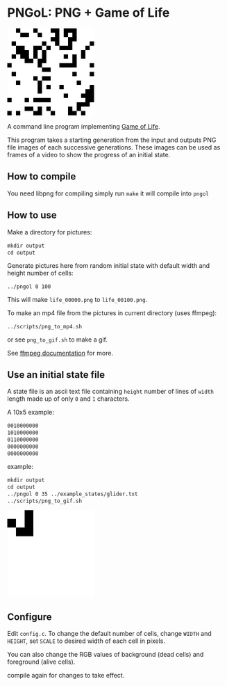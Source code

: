 PNGoL: PNG + Game of Life
============
![Example](https://github.com/masoudd/pngol/blob/master/example.gif)

A command line program implementing [Game of Life][1].

This program takes a starting generation from the input and
outputs PNG file images of each successive generations.
These images can be used as frames of a video to show the progress
of an initial state.


How to compile
--------------
You need libpng for compiling
simply run `make`
it will compile into `pngol`


How to use
-----------
Make a directory for pictures:

    mkdir output
    cd output

Generate pictures here from random initial state with default width and height number of cells:

    ../pngol 0 100

This will make `life_00000.png` to `life_00100.png`.

To make an mp4 file from the pictures in current directory (uses ffmpeg):

    ../scripts/png_to_mp4.sh

or see `png_to_gif.sh` to make a gif.

See [ffmpeg documentation][2] for more.


Use an initial state file
-------------------------
A state file is an ascii text file containing `height` number of lines of `width` length made up of only `0` and `1` characters.

A 10x5 example:

    0010000000
    1010000000
    0110000000
    0000000000
    0000000000


example:

    mkdir output
    cd output
    ../pngol 0 35 ../example_states/glider.txt
    ../scripts/png_to_gif.sh

![Glider](https://github.com/masoudd/pngol/blob/master/glider.gif)


Configure
---------
Edit `config.c`. To change the default number of cells, change `WIDTH` and `HEIGHT`, set `SCALE` to desired width of each cell in pixels.

You can also change the RGB values of background (dead cells) and foreground (alive cells).

compile again for changes to take effect.


[1]: https://en.wikipedia.org/wiki/Conway%27s_Game_of_Life
[2]: https://trac.ffmpeg.org/wiki/Slideshow
